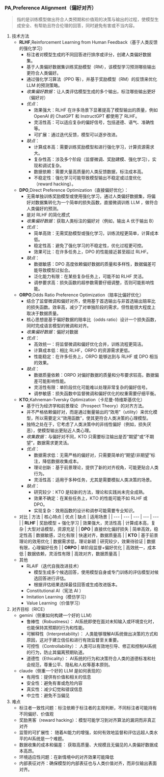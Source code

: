 ### PA,Preference Alignment（偏好对齐）

> 指的是训练模型做出符合人类预期和价值观的决策与输出的过程，使模型生成安全、有帮助且符合伦理的回答，同时避免有害或不当内容。

1. 技术方法
    - **RLHF**,Reinforcement Learning from Human Feedback（基于人类反馈的强化学习）
      - 标注者对模型生成的不同回答进行排序或评分，创建人类偏好数据集。
      - 基于人类偏好数据集训练奖励模型（RM），该模型学习预测哪些输出更符合人类偏好。
      - 通过强化学习算法（PPO 等），并基于奖励模型（RM）的反馈来优化 LLM 的预测策略。
      - *收集偏好数据*：让人类评估模型生成的多个输出，标注哪些输出更好（偏好对）
      - *优点*：
        - 效果强大：RLHF 在许多场景下显著提高了模型输出的质量，例如 OpenAI 的 ChatGPT 和 InstructGPT 都使用了 RLHF。
        - 灵活性高：可以适应复杂的偏好信号，包括道德、语气、准确性等。
        - 可扩展：通过迭代反馈，模型可以逐步改进。
      - *缺点*：
        - 计算成本高：需要训练奖励模型和进行强化学习，计算资源需求大。
        - 复杂性高：涉及多个阶段（监督微调、奖励建模、强化学习），实现和调试复杂。
        - 数据依赖：需要大量高质量的人类反馈数据，标注成本高。
        - 不稳定性：强化学习可能导致模型输出不稳定或过度优化（reward hacking）。
    - **DPO**,Direct Preference Optimization（直接偏好优化）：
      - 无需单独训练奖励模型或使用强化学习，通过人类偏好数据集，将偏好对数据集转化为一个简单的损失函数，直接微调训练 LLM ，做符合人类偏好的预测。
      - 是对 RLHF 的简化模式
      - *收集偏好数据*：获取人类标注的偏好对（例如，输出 A 优于输出 B）
      - *优点*：
        - 简单高效：无需奖励模型或强化学习，训练流程更简单，计算成本低。
        - 稳定性高：避免了强化学习的不稳定性，优化过程更可控。
        - 效果可比：在许多任务上，DPO 的性能接近甚至超过 RLHF。
      - *缺点*：
        - 数据敏感：DPO 高度依赖偏好数据的质量和多样性，数据偏差可能导致模型过拟合。
        - 泛化能力有限：在某些复杂任务上，可能不如 RLHF 灵活。
        - 调参要求高：损失函数的超参数需要仔细调整，否则可能影响性能。
    - **ORPO**,Odds Ratio Preference Optimization（赔率比偏好优化）
      - 结合了监督微调和偏好对齐，使用基于首选输出与非首选输出赔率比的损失函数。效率高，减少了对单独阶段的需求，但性能很大程度上取决于数据质量。
      - 核心思想是基于偏好数据的赔率比（odds ratio）设计一个损失函数，同时完成语言模型的微调和对齐。
      - *收集偏好数据*：偏好对数据
      - *优点*：
        - 高效统一：将监督微调和偏好优化合并，训练流程更简洁。
        - 计算成本低：相比 RLHF，ORPO 的资源需求更低。
        - 性能稳定：在许多任务上，ORPO 能够达到与 RLHF 或 DPO 相当的效果。
      - *缺点*：
        - 数据质量依赖：ORPO 对偏好数据的质量和分布要求较高，数据偏差可能影响性能。
        - 灵活性有限：单阶段优化可能难以处理非常复杂的偏好信号。
        - 调参敏感：损失函数中监督微调和偏好优化的权重需要仔细平衡。
    - **KTO**,Kahneman-Tversky Optimization（卡尼曼-特维斯基优化）
      - 基于行为经济学和前景理论（Prospect Theory）的对齐方法。
      - 并不严格依赖偏好对，而是通过衡量输出的“效用”（utility）来优化模型，所以需要定义“效用函数”，使其更符合人类决策的心理模型。
      - 独特之处在于，它考虑了人类决策中的非线性偏好（例如，损失厌恶），使模型输出更贴近人类心理。
      - *收集数据*：与偏好对不同，KTO 只需要标注输出是否“期望”或“不期望”，数据需求更灵活。
      - *优点*：
        - 数据需求低：无需严格的偏好对，只需要简单的“期望/非期望”标注，降低数据收集成本。
        - 理论创新：基于前景理论，提供了新的对齐视角，可能更贴合人类行为。
        - 灵活性高：适用于多种任务，尤其是需要模拟人类决策的场景。
      - *缺点*：
        - 研究较少：KTO 是较新的方法，理论和实践尚未完全成熟。
        - 效果不确定：在某些任务上，KTO 的性能可能不如 RLHF 或 DPO。
        - 实现复杂：效用函数的设计和调参可能需要专业知识。
    - 对比
      | 方法 | 核心特点 | 优点 | 缺点 | 适用场景 |
      | --- | --- | --- | --- | --- |
      | **RLHF** | 奖励模型 + 强化学习 | 效果强大，灵活性高 | 计算成本高，复杂 | 大型对话模型，资源充足 |
      | **DPO** | 直接优化偏好损失 | 简单高效，稳定性高 | 数据敏感，泛化有限 | 快速对齐，数据质量高 |
      | **KTO** | 基于前景理论的效用优化 | 数据需求低，理论新颖 | 研究较少，效果待验证 | 数据有限，心理偏好任务 |
      | **ORPO** | 单阶段监督+偏好优化 | 高效统一，成本低 | 数据依赖，灵活性有限 | 高效对齐，数据质量高 |
    - 其他
      - RLAIF（迭代自我改进技术）
        - 模型生成多个候选回答，使用模型自身或专门训练的评估模型对候选回答进行评估。
        - 根据评估结果选择最佳回答或生成改进版本。
      - Constitutional AI（宪法 AI ）
      - Imitation Learning（模仿学习）
      - Value Learning（价值学习）
2. 对齐目标（RICE）
    - gemini（侧重如何构建一个好的 LLM）
      - 鲁棒性（Robustness）： AI系统即使在面对未知输入或环境变化时，也能保持其预期的行为和性能。
      - 可解释性（Interpretability）： 人类能够理解AI系统做出决策的方式和原因，这对于建立信任和进行有效监督至关重要。
      - 可控性（Controllability）： 人类可以有效地引导、修正和控制AI系统的行为，防止其偏离预期轨道。
      - 道德性（Ethicality）： AI系统的行为和决策符合人类的道德标准和社会规范，尊重公平、隐私和人权等基本原则。
    - claude（侧重一个好的 LLM 是如何表现的）
      - 有用性：提供有价值和相关的信息
      - 安全性：避免有害或危险内容
      - 真实性：减少幻觉和错误信息
      - 中立性：避免不当偏见
3. 难点
    - 标注者一致性问题：标注依赖于标注者的主观判断，不同标注者可能持有不同偏好、价值观
    - 奖励黑客（reward hacking）：模型可能学习到对齐算法的漏洞而非真正对齐
    - 监管的可扩展性： 随着AI能力的增强，如何有效地监督和评估远超人类水平的AI系统是一个难题。
    - 数据收集的成本和偏差： 获取高质量、大规模且无偏见的人类偏好数据成本高昂。
    - 环境适应性问题：在新情境中的对齐效果可能降低
    - 内部表征对齐：确保模型的内部表征也与人类价值对齐，而非仅输出表面对齐。
